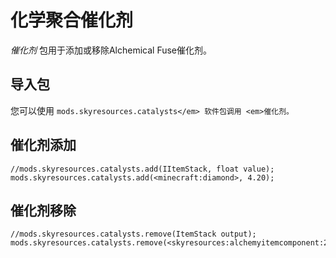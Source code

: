 # 化学聚合催化剂

*催化剂* 包用于添加或移除Alchemical Fuse催化剂。

## 导入包

您可以使用 `mods.skyresources.catalysts</em> 软件包调用 <em>催化剂。`

## 催化剂添加

```zenscript
//mods.skyresources.catalysts.add(IItemStack, float value);
mods.skyresources.catalysts.add(<minecraft:diamond>, 4.20);
```

## 催化剂移除

```zenscript
//mods.skyresources.catalysts.remove(ItemStack output);
mods.skyresources.catalysts.remove(<skyresources:alchemyitemcomponent:2>);
```
